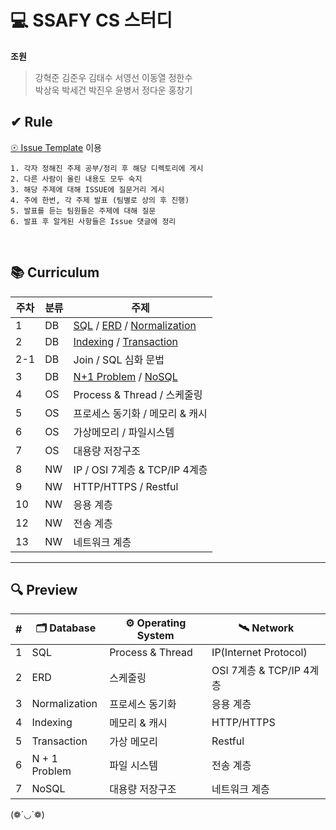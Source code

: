 # 💻 SSAFY CS 스터디

<b>조원</b>

> 강혁준 김준우 김태수 서영선 이동열 정한수<br/>
> 박상욱 박세건 박진우 윤병서 정다운 홍창기

## ✔ Rule

[☉ Issue Template](https://github.com/CSSAFTUDY/CS_STUDY/issues) 이용

```
1. 각자 정해진 주제 공부/정리 후 해당 디렉토리에 게시
2. 다른 사람이 올린 내용도 모두 숙지
3. 해당 주제에 대해 ISSUE에 질문거리 게시
4. 주에 한번, 각 주제 발표 (팀별로 상의 후 진행)
5. 발표를 듣는 팀원들은 주제에 대해 질문
6. 발표 후 알게된 사항들은 Issue 댓글에 정리
```

<br/>

## 📚 Curriculum

| 주차 | 분류 | 주제                                                                                                                                                                                                              |
| ---- | ---- | ----------------------------------------------------------------------------------------------------------------------------------------------------------------------------------------------------------------- |
| 1    | DB   | [SQL](https://github.com/CSSAFTUDY/CS_STUDY/tree/main/DB/SQL) / [ERD](https://github.com/CSSAFTUDY/CS_STUDY/tree/main/DB/ERD) / [Normalization](https://github.com/CSSAFTUDY/CS_STUDY/tree/main/DB/Normalization) |
| 2    | DB   | [Indexing](https://github.com/CSSAFTUDY/CS_STUDY/tree/main/DB/Indexing) / [Transaction](https://github.com/CSSAFTUDY/CS_STUDY/tree/main/DB/Transaction)                                                           |
| 2-1  | DB   | Join / SQL 심화 문법                                                                                                                                                                                              |
| 3    | DB   | [N+1 Problem](https://github.com/CSSAFTUDY/CS_STUDY/tree/main/DB/N+1_Problem) / [NoSQL](https://github.com/CSSAFTUDY/CS_STUDY/tree/main/DB/NoSQL)                                                                 |
| 4    | OS   | Process & Thread / 스케줄링                                                                                                                                                                                       |
| 5    | OS   | 프로세스 동기화 / 메모리 & 캐시                                                                                                                                                                                   |
| 6    | OS   | 가상메모리 / 파일시스템                                                                                                                                                                                           |
| 7    | OS   | 대용량 저장구조                                                                                                                                                                                                   |
| 8    | NW   | IP / OSI 7계층 & TCP/IP 4계층                                                                                                                                                                                     |
| 9    | NW   | HTTP/HTTPS / Restful                                                                                                                                                                                              |
| 10   | NW   | 응용 계층                                                                                                                                                                                                         |
| 12   | NW   | 전송 계층                                                                                                                                                                                                         |
| 13   | NW   | 네트워크 계층                                                                                                                                                                                                     |

---

## 🔍 Preview

| #   | 🗂️ Database   | ⚙️ Operating System | 🛰️ Network               |
| --- | ------------- | ------------------- | ------------------------ |
| 1   | SQL           | Process & Thread    | IP(Internet Protocol)    |
| 2   | ERD           | 스케줄링            | OSI 7계층 & TCP/IP 4계층 |
| 3   | Normalization | 프로세스 동기화     | 응용 계층                |
| 4   | Indexing      | 메모리 & 캐시       | HTTP/HTTPS               |
| 5   | Transaction   | 가상 메모리         | Restful                  |
| 6   | N + 1 Problem | 파일 시스템         | 전송 계층                |
| 7   | NoSQL         | 대용량 저장구조     | 네트워크 계층            |

(❁´◡`❁)
